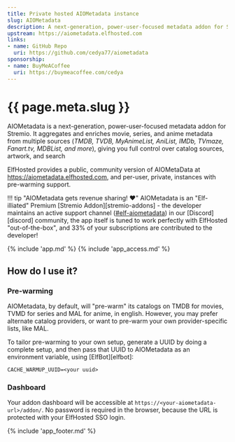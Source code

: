 ```yaml
---
title: Private hosted AIOMetadata instance
slug: AIOMetadata
description: A next-generation, power-user-focused metadata addon for Stremio. It aggregates and enriches movie, series, and anime metadata from multiple sources (TMDB, TVDB, MyAnimeList, AniList, IMDb, TVmaze, Fanart.tv, MDBList, and more), giving you full control over catalog sources, artwork, and search
upstream: https://aiometadata.elfhosted.com
links:
- name: GitHub Repo
  uri: https://github.com/cedya77/aiometadata
sponsorship: 
- name: BuyMeACoffee
  uri: https://buymeacoffee.com/cedya
---
```


# {{ page.meta.slug }}

AIOMetadata is a next-generation, power-user-focused metadata addon for Stremio. It aggregates and enriches movie, series, and anime metadata from multiple sources (*TMDB, TVDB, MyAnimeList, AniList, IMDb, TVmaze, Fanart.tv, MDBList, and more*), giving you full control over catalog sources, artwork, and search

ElfHosted provides a public, community version of AIOMetaData at https://aiometadata.elfhosted.com, and per-user, private, instances with pre-warming support.

!!! tip "AIOMetadata gets revenue sharing! :heart:"
    AIOMetadata is an "Elf-illiated" Premium [Stremio Addon][stremio-addons] - the developer maintains an active support channel ([#elf-aiometadata](https://discord.com/channels/396055506072109067/1429233135874216068)) in our [Discord][discord] community, the app itself is tuned to work perfectly with ElfHosted "out-of-the-box", and 33% of your subscriptions are contributed to the developer!

{% include 'app.md' %}
{% include 'app_access.md' %}

## How do I use it?

### Pre-warming

AIOMetadata, by default, will "pre-warm" its catalogs on TMDB for movies, TVMD for series and MAL for anime, in english. However, you may prefer alternate catalog providers, or want to pre-warm your own provider-specific lists, like MAL.

To tailor pre-warming to your own setup, generate a UUID by doing a complete setup, and then pass that UUID to AIOMetadata as an environment variable, using [ElfBot][elfbot]:

``` title="Quick-paste into AIOMetadata's environment variables using ElfBot"
CACHE_WARMUP_UUID=<your uuid>
```

### Dashboard

Your addon dashboard will be accessible at `https://<your-aiometadata-url>/addon/`. No password is required in the browser, because the URL is protected with your ElfHosted SSO login.

{% include 'app_footer.md' %}